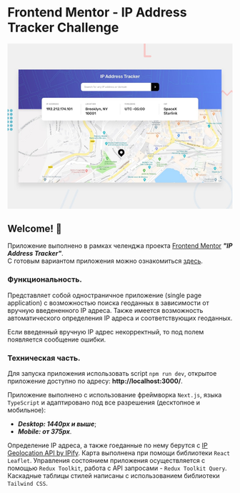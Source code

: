 # Frontend Mentor - IP Address Tracker Challenge

![Design preview for the Shortly URL shortening API coding challenge](./public/images/desktop-preview.jpg)

## Welcome! 👋
Приложение выполнено в рамках челенджа проекта [Frontend Mentor](https://www.frontendmentor.io/?ref=challenge) ***"IP Address Tracker"***. <br/>
С готовым вариантом приложения можно ознакомиться [здесь](https://ip-address-tracker-green-six-25.vercel.app/).

### Функциональность.
Представляет собой одностраничное приложение (single page application) с возможностью поиска геоданных в зависимости от вручную введененного IP адреса. Также имеется возможность автоматического определения IP адреса и соответствующих геоданных.

Если введенный вручную IP адрес некорректный, то под полем появляется сообщение ошибки.

### Техническая часть.
Для запуска приложения использовать script `npm run dev`, открытое приложение доступно по адресу: **http://localhost:3000/**.

Приложение выполнено с использование фреймворка `Next.js`, языка `TypeScript` и адаптировано под все разрешения (десктопное и мобильное):
- ***Desktop: 1440px и выше***;
- ***Mobile: от 375px***.

Определение IP адреса, а также гоеданные по нему берутся с [IP Geolocation API by IPify](https://geo.ipify.org/). Карта выполнена при помощи библиотеки `React Leaflet`. Управления состоянием приложения осуществляется с помощью `Redux Toolkit`, работа с API запросами - `Redux Toolkit Query`. <br/>
Каскадные таблицы стилей написаны с использованием библиотеки `Tailwind CSS`.